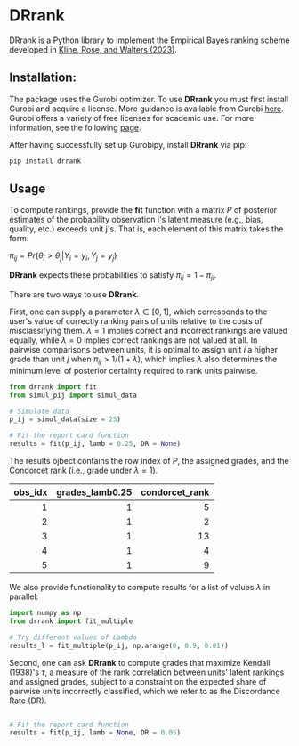 # DRrank

DRrank is a Python library to implement the Empirical Bayes ranking scheme developed in [Kline, Rose, and Walters (2023)](https://arxiv.org/abs/2306.13005).

## Installation:

The package uses the Gurobi optimizer. To use **DRrank** you must first install Gurobi and acquire a license. More guidance is available from Gurobi [here](https://www.gurobi.com/documentation/9.5/quickstart_windows/cs_python_installation_opt.html). Gurobi offers a variety of free licenses for academic use. For more information, see the following [page](https://www.gurobi.com/academia/academic-program-and-licenses/).


After having successfully set up Gurobipy, install  **DRrank** via pip:

```bash
pip install drrank
```

## Usage

To compute rankings, provide the **fit** function with a matrix $P$ of posterior estimates of the probability observation i's latent measure (e.g., bias, quality, etc.) exceeds unit j's. That is, each element of this matrix takes the form:

$\pi_{ij} = Pr(\theta_i > \theta_j | Y_i = y_i, Y_j = y_j)$

**DRrank** expects these probabilities to satisfy $\pi_{ij} = 1-\pi_{ji}$. 


There are two ways to use **DRrank**.

First, one can supply a parameter $\lambda \in [0,1]$, which corresponds to the user's value of correctly ranking pairs of units relative to the costs of misclassifying them. $\lambda=1$ implies correct and incorrect rankings are valued equally, while $\lambda=0$ implies correct rankings are not valued at all. In pairwise comparisons between units, it is optimal to assign unit $i$ a higher grade than unit $j$ when $\pi_{ij} > 1/(1+\lambda)$, which implies $\lambda$ also determines the minimum level of posterior certainty required to rank units pairwise.

```python
from drrank import fit
from simul_pij import simul_data

# Simulate data
p_ij = simul_data(size = 25)

# Fit the report card function
results = fit(p_ij, lamb = 0.25, DR = None)
```

The results ojbect contains the row index of $P$, the assigned grades, and the Condorcet rank (i.e., grade under $\lambda=1$). 

|   obs_idx |   grades_lamb0.25 |   condorcet_rank |
|----------:|------------------:|-----------------:|
|         1 |                 1 |                5 |
|         2 |                 1 |                2 |
|         3 |                 1 |               13 |
|         4 |                 1 |                4 |
|         5 |                 1 |                9 |

We also provide functionality to compute results for a list of values $\lambda$ in parallel:

```python
import numpy as np
from drrank import fit_multiple

# Try different values of Lambda
results_l = fit_multiple(p_ij, np.arange(0, 0.9, 0.01))
```

Second, one can ask **DRrank** to compute grades that maximize Kendall (1938)'s $\tau$, a measure of the rank correlation between units' latent rankings and assigned grades, subject to a constraint on the expected share of pairwise units incorrectly classified, which we refer to as the Discordance Rate (DR).

```python

# Fit the report card function
results = fit(p_ij, lamb = None, DR = 0.05)
```
